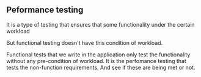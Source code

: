 
## Peformance testing 
It is a type of testing that ensures that some functionality under the certain workload

But functional testing doesn't have this condition of workload. 

Functional tests that we write in the application only test the functionality without any pre-condition of workload. It is the perfomance testing that tests the non-function requirements. And see if these are being met or not.
